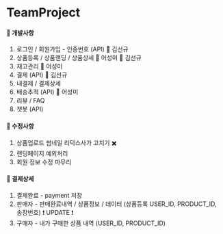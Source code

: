 # TeamProject

#### :pushpin: 개발사항
1. 로그인 / 회원가입 - 인증번호 (API) :man: 김선규
2. 상품등록 / 상품랜딩 / 상품상세 :woman: 어성미 :man: 김선규
3. 재고관리 :woman: 어성미
4. 결제 (API) :man: 김선규
5. 내결제 / 결제상세
6. 배송추적 (API) :woman: 어성미
7. 리뷰 / FAQ
8. 챗봇 (API)

#### :pushpin: 수정사항
1. 상품업로드 썸네일 리덕스사가 고치기 :heavy_multiplication_x:
2. 랜딩페이지 예외처리
3. 회원 정보 수정 마무리

#### :pushpin: 결제상세
1. 결제완료 - payment 저장
2. 판매자 - 판매완료내역 / 상품정보 / 데이터 (상품등록 USER_ID, PRODUCT_ID, 송장번호) :heavy_exclamation_mark: UPDATE :heavy_exclamation_mark:
3. 구매자 - 내가 구매한 상품 내역 (USER_ID, PRODUCT_ID)